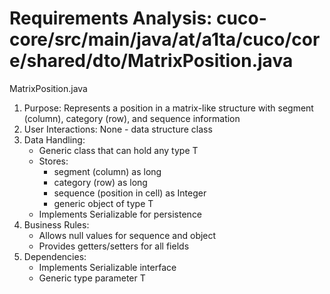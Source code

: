 # Requirements Analysis: cuco-core/src/main/java/at/a1ta/cuco/core/shared/dto/MatrixPosition.java

MatrixPosition.java
1. Purpose: Represents a position in a matrix-like structure with segment (column), category (row), and sequence information
2. User Interactions: None - data structure class
3. Data Handling:
   - Generic class that can hold any type T
   - Stores:
     - segment (column) as long
     - category (row) as long 
     - sequence (position in cell) as Integer
     - generic object of type T
   - Implements Serializable for persistence
4. Business Rules:
   - Allows null values for sequence and object
   - Provides getters/setters for all fields
5. Dependencies:
   - Implements Serializable interface
   - Generic type parameter T